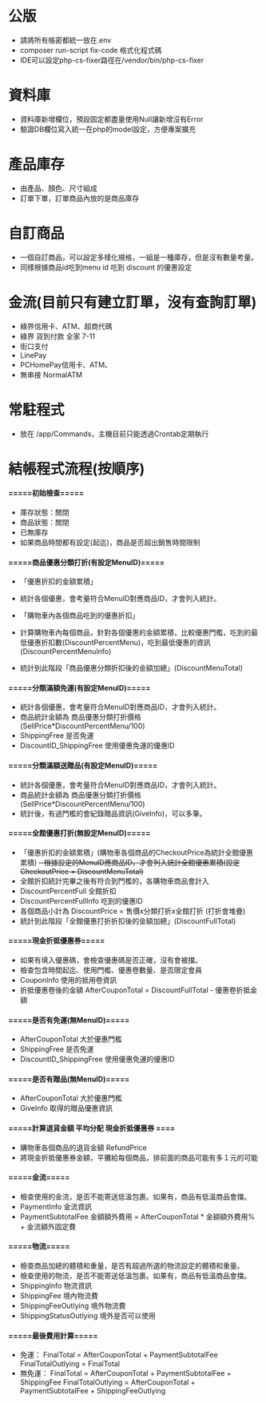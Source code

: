# 公版
- 請將所有帳密都統一放在.env
- composer run-script fix-code 格式化程式碼
- IDE可以設定php-cs-fixer路徑在/vendor/bin/php-cs-fixer

# 資料庫
- 資料庫新增欄位，預設固定都盡量使用Null讓新增沒有Error
- 驗證DB欄位寫入統一在php的model設定，方便專案擴充

# 產品庫存
- 由產品、顏色、尺寸組成
- 訂單下單，訂單商品內放的是商品庫存

# 自訂商品
- 一個自訂商品，可以設定多樣化規格，一組是一種庫存，但是沒有數量考量。
- 同樣根據商品id吃到menu id 吃到 discount 的優惠設定

# 金流(目前只有建立訂單，沒有查詢訂單)
- 綠界信用卡、ATM、超商代碼
- 綠界 貨到付款 全家 7-11
- 街口支付
- LinePay
- PCHomePay信用卡、ATM、
- 無串接 NormalATM

# 常駐程式
- 放在 /app/Commands，主機目前只能透過Crontab定期執行

# 結帳程式流程(按順序)

#### =====初始檢查=====
- 庫存狀態：關閉
- 商品狀態：關閉
- 已無庫存
- 如果商品時間都有設定(起迄)，商品是否超出銷售時間限制

#### =====商品優惠分類打折(有設定MenuID)=====

- 「優惠折扣的金額累積」
- 統計各個優惠，會考量符合MenuID對應商品ID，才會列入統計。

- 「購物車內各個商品吃到的優惠折扣」
- 計算購物車內每個商品，針對各個優惠的金額累積，比較優惠門檻，吃到的最低優惠折扣數(DiscountPercentMenu)，吃到最低優惠的資訊(DiscountPercentMenuInfo)

- 統計到此階段「商品優惠分類折扣後的金額加總」(DiscountMenuTotal)

#### =====分類滿額免運(有設定MenuID)=====
- 統計各個優惠，會考量符合MenuID對應商品ID，才會列入統計。
- 商品統計金額為 商品優惠分類打折價格(SellPrice*DiscountPercentMenu/100)
- ShippingFree 是否免運
- DiscountID_ShippingFree 使用優惠免運的優惠ID

#### =====分類滿額送贈品(有設定MenuID)=====
- 統計各個優惠，會考量符合MenuID對應商品ID，才會列入統計。
- 商品統計金額為 商品優惠分類打折價格(SellPrice*DiscountPercentMenu/100)
- 統計後，有過門檻的會紀錄贈品資訊(GiveInfo)，可以多筆。

#### =====全館優惠打折(無設定MenuID)=====
- 「優惠折扣的金額累積」(購物車各個商品的CheckoutPrice為統計全館優惠累積)
~~- 根據設定的MenuID應商品ID，才會列入統計全館優惠累積(設定CheckoutPrice = DiscountMenuTotal)~~
- 全館折扣統計完畢之後有符合到門檻的，各購物車商品會計入
- DiscountPercentFull 全館折扣
- DiscountPercentFullInfo 吃到的優惠ID
- 各個商品小計為 DiscountPrice = 售價x分類打折x全館打折 (打折會堆疊)
- 統計到此階段「全館優惠打折折扣後的金額加總」(DiscountFullTotal)

#### =====現金折抵優惠券=====
- 如果有填入優惠碼，會檢查優惠碼是否正確，沒有會被擋。
- 檢查包含時間起迄、使用門檻、優惠卷數量、是否限定會員
- CouponInfo 使用的抵用卷資訊
- 折抵優惠卷後的金額 AfterCouponTotal = DiscountFullTotal - 優惠卷折抵金額

#### =====是否有免運(無MenuID)=====
- AfterCouponTotal 大於優惠門檻
- ShippingFree 是否免運
- DiscountID_ShippingFree 使用優惠免運的優惠ID

#### =====是否有贈品(無MenuID)=====
- AfterCouponTotal 大於優惠門檻
- GiveInfo 取得的贈品優惠資訊

#### =====計算退貨金額 平均分配 現金折抵優惠券 ====
- 購物車各個商品的退貨金額 RefundPrice
- 將現金折抵優惠券金額，平攤給每個商品，排前面的商品可能有多１元的可能

#### =====金流=====
- 檢查使用的金流，是否不能寄送低溫包裹。如果有，商品有低溫商品會擋。
- PaymentInfo 金流資訊
- PaymentSubtotalFee 金額額外費用 = AfterCouponTotal * 金額額外費用% + 金流額外固定費

#### =====物流=====
- 檢查商品加總的體積和重量，是否有超過所選的物流設定的體積和重量。
- 檢查使用的物流，是否不能寄送低溫包裹。如果有，商品有低溫商品會擋。
- ShippingInfo 物流資訊
- ShippingFee 境內物流費
- ShippingFeeOutlying 境外物流費
- ShippingStatusOutlying 境外是否可以使用

#### =====最後費用計算=====
 - 免運：
FinalTotal = AfterCouponTotal + PaymentSubtotalFee
FinalTotalOutlying = FinalTotal
 - 無免運：
FinalTotal = AfterCouponTotal + PaymentSubtotalFee + ShippingFee
FinalTotalOutlying = AfterCouponTotal + PaymentSubtotalFee + ShippingFeeOutlying



